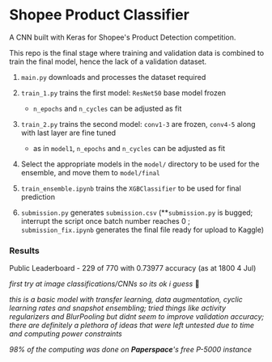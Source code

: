 # Shopee Product Classifier

A CNN built with Keras for Shopee's Product Detection competition.

This repo is the final stage where training and validation data is combined to train the final model, hence the lack of a validation dataset.

1.  `main.py` downloads and processes the dataset required

2.  `train_1.py` trains the first model: `ResNet50` base model frozen

    - `n_epochs` and `n_cycles` can be adjusted as fit

3.  `train_2.py` trains the second model: `conv1-3` are frozen, `conv4-5` along with last layer are fine tuned

    - as in `model1`, `n_epochs` and `n_cycles` can be adjusted as fit

4.  Select the appropriate models in the `model/` directory to be used for the ensemble, and move them to `model/final`

5.  `train_ensemble.ipynb` trains the `XGBClassifier` to be used for final prediction

6.  `submission.py` generates `submission.csv` (\*\*`submission.py` is bugged; interrupt the script once batch number reaches 0 ; `submission_fix.ipynb` generates the final file ready for upload to Kaggle)

### Results

Public Leaderboard - 229 of 770 with 0.73977 accuracy (as at 1800 4 Jul)

_first try at image classifications/CNNs so its ok i guess_ 🤷

_this is a basic model with transfer learning, data augmentation, cyclic learning rates and snapshot ensembling; tried things like activity regularizers and BlurPooling but didnt seem to improve validation accuracy; there are definitely a plethora of ideas that were left untested due to time and computing power constraints_

_98% of the computing was done on **Paperspace**'s free P-5000 instance_
